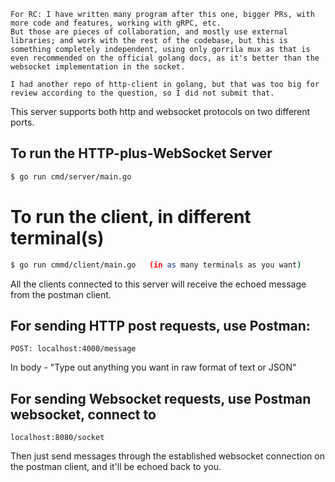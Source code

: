```
For RC: I have written many program after this one, bigger PRs, with more code and features, working with gRPC, etc.
But those are pieces of collaboration, and mostly use external libraries; and work with the rest of the codebase, but this is 
something completely independent, using only gorrila mux as that is even recommended on the official golang docs, as it's better than the
websocket implementation in the socket.

I had another repo of http-client in golang, but that was too big for review according to the question, so I did not submit that.
```

This server supports both http and websocket protocols on two different ports.

## To run the HTTP-plus-WebSocket Server

```bash
$ go run cmd/server/main.go
```

# To run the client, in different terminal(s)
```bash
$ go run cmmd/client/main.go   (in as many terminals as you want)
```

All the clients connected to this server will receive the echoed message from the postman client.

## For sending HTTP post requests, use Postman:
```
POST: localhost:4000/message
```
In body - "Type out anything you want in raw format of text or JSON"

## For sending Websocket requests, use Postman websocket, connect to
```
localhost:8080/socket
```
Then just send messages through the established websocket connection on the postman client, and it'll be echoed back to you.